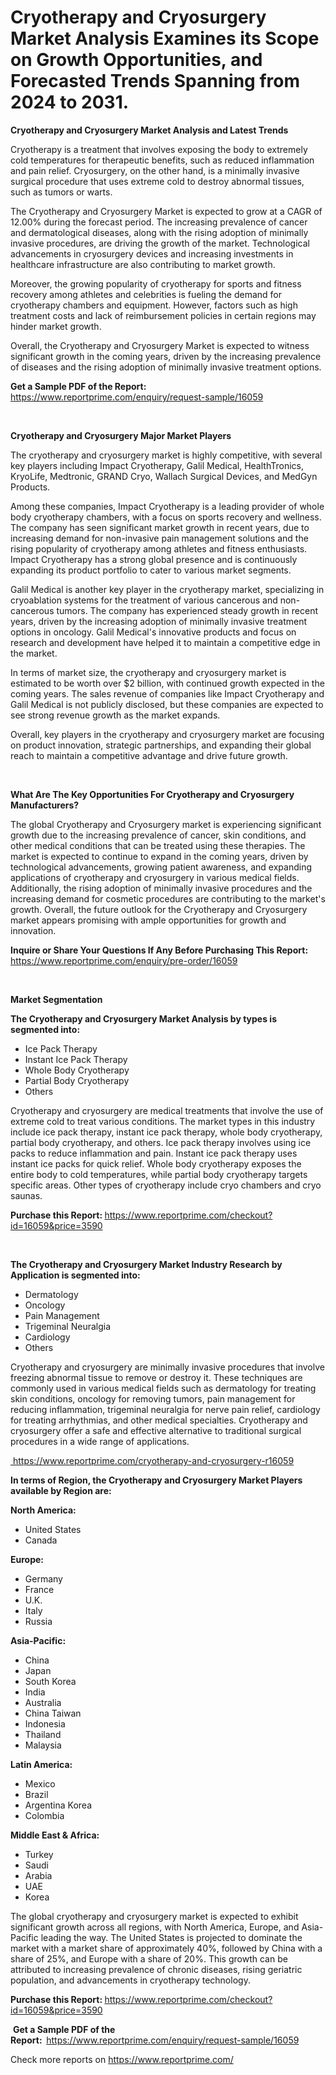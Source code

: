 <p><h1>Cryotherapy and Cryosurgery Market Analysis Examines its Scope on Growth Opportunities, and Forecasted Trends Spanning from 2024 to 2031.</h1></p><p><strong>Cryotherapy and Cryosurgery Market Analysis and Latest Trends</strong></p>
<p><p>Cryotherapy is a treatment that involves exposing the body to extremely cold temperatures for therapeutic benefits, such as reduced inflammation and pain relief. Cryosurgery, on the other hand, is a minimally invasive surgical procedure that uses extreme cold to destroy abnormal tissues, such as tumors or warts.</p><p>The Cryotherapy and Cryosurgery Market is expected to grow at a CAGR of 12.00% during the forecast period. The increasing prevalence of cancer and dermatological diseases, along with the rising adoption of minimally invasive procedures, are driving the growth of the market. Technological advancements in cryosurgery devices and increasing investments in healthcare infrastructure are also contributing to market growth.</p><p>Moreover, the growing popularity of cryotherapy for sports and fitness recovery among athletes and celebrities is fueling the demand for cryotherapy chambers and equipment. However, factors such as high treatment costs and lack of reimbursement policies in certain regions may hinder market growth.</p><p>Overall, the Cryotherapy and Cryosurgery Market is expected to witness significant growth in the coming years, driven by the increasing prevalence of diseases and the rising adoption of minimally invasive treatment options.</p></p>
<p><strong>Get a Sample PDF of the Report:&nbsp;</strong> <a href="https://www.reportprime.com/enquiry/request-sample/16059">https://www.reportprime.com/enquiry/request-sample/16059</a></p>
<p>&nbsp;</p>
<p><strong>Cryotherapy and Cryosurgery Major Market Players</strong></p>
<p><p>The cryotherapy and cryosurgery market is highly competitive, with several key players including Impact Cryotherapy, Galil Medical, HealthTronics, KryoLife, Medtronic, GRAND Cryo, Wallach Surgical Devices, and MedGyn Products.</p><p>Among these companies, Impact Cryotherapy is a leading provider of whole body cryotherapy chambers, with a focus on sports recovery and wellness. The company has seen significant market growth in recent years, due to increasing demand for non-invasive pain management solutions and the rising popularity of cryotherapy among athletes and fitness enthusiasts. Impact Cryotherapy has a strong global presence and is continuously expanding its product portfolio to cater to various market segments.</p><p>Galil Medical is another key player in the cryotherapy market, specializing in cryoablation systems for the treatment of various cancerous and non-cancerous tumors. The company has experienced steady growth in recent years, driven by the increasing adoption of minimally invasive treatment options in oncology. Galil Medical's innovative products and focus on research and development have helped it to maintain a competitive edge in the market.</p><p>In terms of market size, the cryotherapy and cryosurgery market is estimated to be worth over $2 billion, with continued growth expected in the coming years. The sales revenue of companies like Impact Cryotherapy and Galil Medical is not publicly disclosed, but these companies are expected to see strong revenue growth as the market expands.</p><p>Overall, key players in the cryotherapy and cryosurgery market are focusing on product innovation, strategic partnerships, and expanding their global reach to maintain a competitive advantage and drive future growth.</p></p>
<p>&nbsp;</p>
<p><strong>What Are The Key Opportunities For Cryotherapy and Cryosurgery Manufacturers?</strong></p>
<p><p>The global Cryotherapy and Cryosurgery market is experiencing significant growth due to the increasing prevalence of cancer, skin conditions, and other medical conditions that can be treated using these therapies. The market is expected to continue to expand in the coming years, driven by technological advancements, growing patient awareness, and expanding applications of cryotherapy and cryosurgery in various medical fields. Additionally, the rising adoption of minimally invasive procedures and the increasing demand for cosmetic procedures are contributing to the market's growth. Overall, the future outlook for the Cryotherapy and Cryosurgery market appears promising with ample opportunities for growth and innovation.</p></p>
<p><strong>Inquire or Share Your Questions If Any Before Purchasing This Report:</strong> <a href="https://www.reportprime.com/enquiry/pre-order/16059">https://www.reportprime.com/enquiry/pre-order/16059</a></p>
<p>&nbsp;</p>
<p><strong>Market Segmentation</strong></p>
<p><strong>The Cryotherapy and Cryosurgery Market Analysis by types is segmented into:</strong></p>
<p><ul><li>Ice Pack Therapy</li><li>Instant Ice Pack Therapy</li><li>Whole Body Cryotherapy</li><li>Partial Body Cryotherapy</li><li>Others</li></ul></p>
<p><p>Cryotherapy and cryosurgery are medical treatments that involve the use of extreme cold to treat various conditions. The market types in this industry include ice pack therapy, instant ice pack therapy, whole body cryotherapy, partial body cryotherapy, and others. Ice pack therapy involves using ice packs to reduce inflammation and pain. Instant ice pack therapy uses instant ice packs for quick relief. Whole body cryotherapy exposes the entire body to cold temperatures, while partial body cryotherapy targets specific areas. Other types of cryotherapy include cryo chambers and cryo saunas.</p></p>
<p><strong>Purchase this Report:&nbsp;</strong><a href="https://www.reportprime.com/checkout?id=16059&price=3590">https://www.reportprime.com/checkout?id=16059&price=3590</a></p>
<p>&nbsp;</p>
<p><strong>The Cryotherapy and Cryosurgery Market Industry Research by Application is segmented into:</strong></p>
<p><ul><li>Dermatology</li><li>Oncology</li><li>Pain Management</li><li>Trigeminal Neuralgia</li><li>Cardiology</li><li>Others</li></ul></p>
<p><p>Cryotherapy and cryosurgery are minimally invasive procedures that involve freezing abnormal tissue to remove or destroy it. These techniques are commonly used in various medical fields such as dermatology for treating skin conditions, oncology for removing tumors, pain management for reducing inflammation, trigeminal neuralgia for nerve pain relief, cardiology for treating arrhythmias, and other medical specialties. Cryotherapy and cryosurgery offer a safe and effective alternative to traditional surgical procedures in a wide range of applications.</p></p>
<p><a href="https://www.reportprime.com/cryotherapy-and-cryosurgery-r16059">&nbsp;https://www.reportprime.com/cryotherapy-and-cryosurgery-r16059</a></p>
<p><strong>In terms of Region, the Cryotherapy and Cryosurgery Market Players available by Region are:</strong></p>
<p>
    <p> <strong> North America: </strong>
        <ul>
            <li>United States</li>
            <li>Canada</li>
        </ul>
        </p> 
    <p> <strong> Europe: </strong>
        <ul>
            <li>Germany</li>
            <li>France</li>
            <li>U.K.</li>
            <li>Italy</li>
            <li>Russia</li>
        </ul>
        </p> 
    <p> <strong> Asia-Pacific: </strong>
        <ul>
            <li>China</li>
            <li>Japan</li>
            <li>South Korea</li>
            <li>India</li>
            <li>Australia</li>
            <li>China Taiwan</li>
            <li>Indonesia</li>
            <li>Thailand</li>
            <li>Malaysia</li>
        </ul>
        </p> 
    <p> <strong> Latin America: </strong>
        <ul>
            <li>Mexico</li>
            <li>Brazil</li>
            <li>Argentina Korea</li>
            <li>Colombia</li>
        </ul>
        </p> 
    <p> <strong> Middle East & Africa: </strong>
        <ul>
            <li>Turkey</li>
            <li>Saudi</li>
            <li>Arabia</li>
            <li>UAE</li>
            <li>Korea</li>
        </ul>
    </p>
    </p>
<p><p>The global cryotherapy and cryosurgery market is expected to exhibit significant growth across all regions, with North America, Europe, and Asia-Pacific leading the way. The United States is projected to dominate the market with a market share of approximately 40%, followed by China with a share of 25%, and Europe with a share of 20%. This growth can be attributed to increasing prevalence of chronic diseases, rising geriatric population, and advancements in cryotherapy technology.</p></p>
<p><strong>Purchase this Report: </strong><a href="https://www.reportprime.com/checkout?id=16059&price=3590">https://www.reportprime.com/checkout?id=16059&price=3590</a></p>
<p>&nbsp;<strong>Get a Sample PDF of the Report:&nbsp;&nbsp;</strong><a href="https://www.reportprime.com/enquiry/request-sample/16059">https://www.reportprime.com/enquiry/request-sample/16059</a></p>
<p><strong></strong></p>
<p>Check more reports on <a href="https://www.reportprime.com/">https://www.reportprime.com/</a></p>